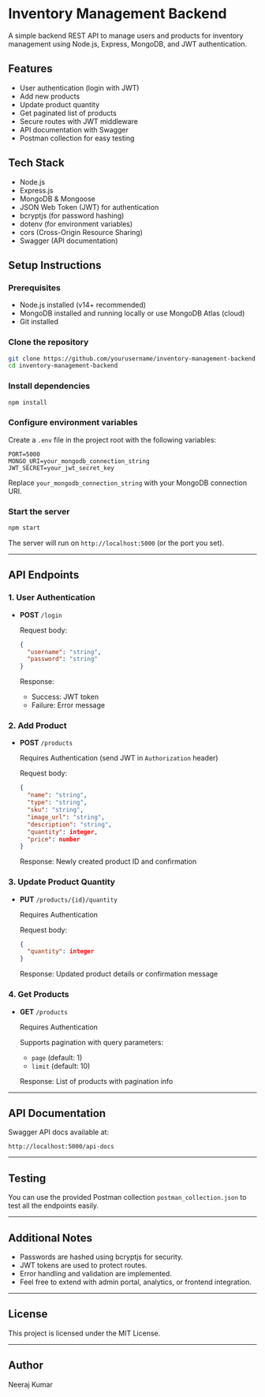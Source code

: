 
# Inventory Management Backend

A simple backend REST API to manage users and products for inventory management using Node.js, Express, MongoDB, and JWT authentication.

## Features

- User authentication (login with JWT)
- Add new products
- Update product quantity
- Get paginated list of products
- Secure routes with JWT middleware
- API documentation with Swagger
- Postman collection for easy testing

## Tech Stack

- Node.js
- Express.js
- MongoDB & Mongoose
- JSON Web Token (JWT) for authentication
- bcryptjs (for password hashing)
- dotenv (for environment variables)
- cors (Cross-Origin Resource Sharing)
- Swagger (API documentation)

## Setup Instructions

### Prerequisites

- Node.js installed (v14+ recommended)
- MongoDB installed and running locally or use MongoDB Atlas (cloud)
- Git installed

### Clone the repository

```bash
git clone https://github.com/yourusername/inventory-management-backend.git
cd inventory-management-backend
````

### Install dependencies

```bash
npm install
```

### Configure environment variables

Create a `.env` file in the project root with the following variables:

```
PORT=5000
MONGO_URI=your_mongodb_connection_string
JWT_SECRET=your_jwt_secret_key
```

Replace `your_mongodb_connection_string` with your MongoDB connection URI.

### Start the server

```bash
npm start
```

The server will run on `http://localhost:5000` (or the port you set).

---

## API Endpoints

### 1. User Authentication

* **POST** `/login`

  Request body:

  ```json
  {
    "username": "string",
    "password": "string"
  }
  ```

  Response:

  * Success: JWT token
  * Failure: Error message

### 2. Add Product

* **POST** `/products`

  Requires Authentication (send JWT in `Authorization` header)

  Request body:

  ```json
  {
    "name": "string",
    "type": "string",
    "sku": "string",
    "image_url": "string",
    "description": "string",
    "quantity": integer,
    "price": number
  }
  ```

  Response: Newly created product ID and confirmation

### 3. Update Product Quantity

* **PUT** `/products/{id}/quantity`

  Requires Authentication

  Request body:

  ```json
  {
    "quantity": integer
  }
  ```

  Response: Updated product details or confirmation message

### 4. Get Products

* **GET** `/products`

  Requires Authentication

  Supports pagination with query parameters:

  * `page` (default: 1)
  * `limit` (default: 10)

  Response: List of products with pagination info

---

## API Documentation

Swagger API docs available at:

```
http://localhost:5000/api-docs
```

---

## Testing

You can use the provided Postman collection `postman_collection.json` to test all the endpoints easily.

---

## Additional Notes

* Passwords are hashed using bcryptjs for security.
* JWT tokens are used to protect routes.
* Error handling and validation are implemented.
* Feel free to extend with admin portal, analytics, or frontend integration.

---

## License

This project is licensed under the MIT License.

---

## Author

Neeraj Kumar

